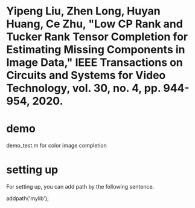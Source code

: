 # Yipeng Liu, Zhen Long, Huyan Huang, Ce Zhu, "Low CP Rank and Tucker Rank Tensor Completion for Estimating Missing Components in Image Data," IEEE Transactions on Circuits and Systems for Video Technology, vol. 30, no. 4, pp. 944-954, 2020. 



# demo

demo_test.m for color image completion


# setting up

For setting up, you can add path by the following sentence.

addpath('mylib'); 

